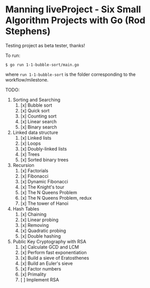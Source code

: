 # Manning liveProject - Six Small Algorithm Projects with Go (Rod Stephens)

Testing project as beta tester, thanks!

To run:

```
$ go run 1-1-bubble-sort/main.go
```

where `run 1-1-bubble-sort` is the folder corresponding to the workflow/milestone.

TODO:
1. Sorting and Searching
    1. [x] Bubble sort
    2. [x] Quick sort
    3. [x] Counting sort
    4. [x] Linear search
    5. [x] Binary search
2. Linked data structure
    1. [x] Linked lists
    2. [x] Loops
    3. [x] Doubly-linked lists
    4. [x] Trees
    5. [x] Sorted binary trees
3. Recursion
    1. [x] Factorials
    2. [x] Fibonacci
    3. [x] Dynamic Fibonacci
    4. [x] The Knight's tour
    5. [x] The N Queens Problem
    6. [x] The N Queens Problem, redux
    7. [x] The tower of Hanoi
4. Hash Tables
    1. [x] Chaining
    2. [x] Linear probing
    3. [x] Removing
    4. [x] Quadratic probing
    5. [x] Double hashing
5. Public Key Cryptography with RSA
    1. [x] Calculate GCD and LCM
    2. [x] Perform fast exponentiation
    3. [x] Build a sieve of Eratosthenes
    4. [x] Build an Euler's sieve
    5. [x] Factor numbers
    6. [x] Primality
    6. [ ] Implement RSA
